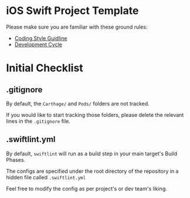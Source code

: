 # iOS Swift Project Template

Please make sure you are familiar with these ground rules:

- [Coding Style Guidline](Documents/coding-style-guideline.md)
- [Development Cycle](Documents/development-cycle.md)

# Initial Checklist

## .gitignore

By default, the `Carthage/` and `Pods/` folders are not tracked.

If you would like to start tracking those folders,
please delete the relevant lines in the `.gitignore` file.

## .swiftlint.yml

By default, `swiftlint` will run as a build step in your main target's Build Phases.

The configs are specified under the root directory of the repository in a hidden file called `.swiftlint.yml`

Feel free to modify the config as per project's or dev team's liking.
